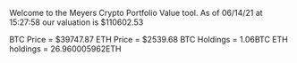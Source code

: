 Welcome to the Meyers Crypto Portfolio Value tool. 
As of 06/14/21 at 15:27:58 our valuation is $110602.53 

BTC Price = $39747.87
 ETH Price = $2539.68
BTC Holdings = 1.06BTC
 ETH holdings = 26.960005962ETH 
